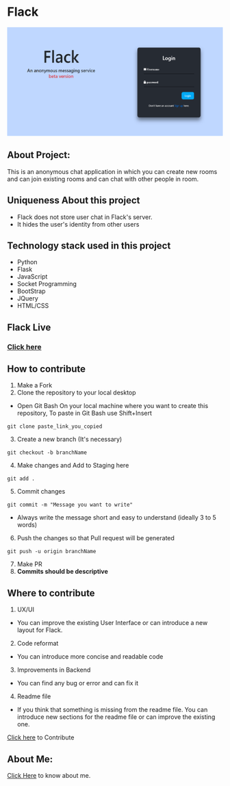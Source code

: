 # Flack


![Home page](static/home_page.png)


## About Project:
This is an anonymous chat application in which you can create new rooms and can join existing rooms and can chat with other people in room.
## Uniqueness About this project
* Flack does not store user chat in Flack's server.
* It hides the user's identity from other users


## Technology stack used in this project
* Python
* Flask
* JavaScript
* Socket Programming
* BootStrap
* JQuery
* HTML/CSS

## Flack Live
### [Click here]( https://flack-web-app.herokuapp.com/) 

## How to contribute
 1. Make a Fork
 2. Clone the repository to your local desktop
 * Open Git Bash On your local machine where you want to create this repository, To paste in Git Bash use Shift+Insert
 ```
 git clone paste_link_you_copied
 ```
 3. Create a new branch (It's necessary)
 ```
 git checkout -b branchName
 ```
 4. Make changes and Add to Staging here
 ```
 git add .
 ```
 5. Commit changes
 ```
 git commit -m "Message you want to write"
 ```
 * Always write the message short and easy to understand (ideally 3 to 5 words)
 6. Push the changes so that Pull request will be generated
 ```
 git push -u origin branchName
 ```
 7. Make PR
 8. **Commits should be descriptive**

## Where to contribute
 1. UX/UI
  * You can improve the existing User Interface or can introduce a new layout for Flack.
 2. Code reformat
  * You can introduce more concise and readable code 
 3. Improvements in Backend
  * You can find any bug or error and can fix it
 4. Readme file
  * If you think that something is missing from the readme file. You can introduce new sections for the readme file or can improve the existing one. 


[Click here](https://github.com/HemendraKhatik/FlackApp) to Contribute 

## About Me:

[Click Here](https://hemendrakhatik.github.io/Portfolio/) to know about me.

